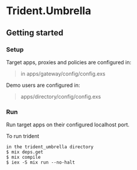 # Trident.Umbrella

## Getting started

### Setup
Target apps, proxies and policies are configured in:
> in apps/gateway/config/config.exs

Demo users are configured in:
> apps/directory/config/config.exs

### Run
Run target apps on their configured localhost port.

To run trident
```
in the trident_umbrella directory
$ mix deps.get
$ mix compile
$ iex -S mix run --no-halt
```
